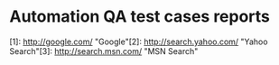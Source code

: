 # Automation QA test cases reports


[1]: http://google.com/ "Google"[2]: http://search.yahoo.com/ "Yahoo Search"[3]: http://search.msn.com/ "MSN Search"
